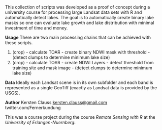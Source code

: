 This collection of scripts was developed as a proof of concept during a university course for processing large Landsat data sets with R and automatically detect lakes. The goal is to automatically create binary lake masks so one can evaluate
lake growth and lake distribution with minimal investment of time and money.

**Usage**
There are two main processing chains that can be achieved with these scripts.

1. (crop) - calculate TOAR - create binary NDWI mask with threshold - (detect clumps to determine minimum lake size)
2. (crop) - calculate TOAR - create NDWI Layers - detect threshold from training site and mask image - (detect clumps to determine minimum lake size)

**Data**
Ideally each Landsat scene is in its own subfolder and each band is represented as a single GeoTiff
(exactly as Landsat data is provided by the USGS).

**Author**
Kersten Clauss
kersten.clauss@gmail.com
twitter.com/Fernerkundung

This was a course project during the course *Remote Sensing with R* at the *University of Erlangen-Nuernberg*.
